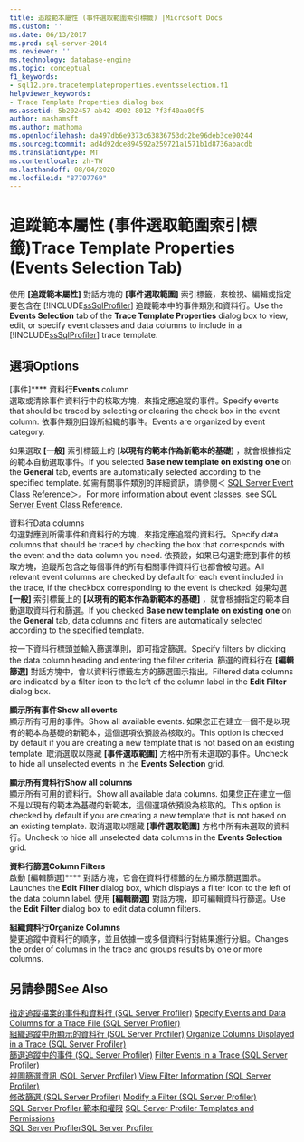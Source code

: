 ```yaml
---
title: 追蹤範本屬性 (事件選取範圍索引標籤) |Microsoft Docs
ms.custom: ''
ms.date: 06/13/2017
ms.prod: sql-server-2014
ms.reviewer: ''
ms.technology: database-engine
ms.topic: conceptual
f1_keywords:
- sql12.pro.tracetemplateproperties.eventsselection.f1
helpviewer_keywords:
- Trace Template Properties dialog box
ms.assetid: 5b202457-ab42-4902-8012-7f3f40aa09f5
author: mashamsft
ms.author: mathoma
ms.openlocfilehash: da497db6e9373c63836753dc2be96deb3ce90244
ms.sourcegitcommit: ad4d92dce894592a259721a1571b1d8736abacdb
ms.translationtype: MT
ms.contentlocale: zh-TW
ms.lasthandoff: 08/04/2020
ms.locfileid: "87707769"
---
```

# <a name="trace-template-properties-events-selection-tab"></a><span data-ttu-id="95e37-102">追蹤範本屬性 (事件選取範圍索引標籤)</span><span class="sxs-lookup"><span data-stu-id="95e37-102">Trace Template Properties (Events Selection Tab)</span></span>
  <span data-ttu-id="95e37-103">使用 **[追蹤範本屬性]** 對話方塊的 **[事件選取範圍]** 索引標籤，來檢視、編輯或指定要包含在 [!INCLUDE[ssSqlProfiler](../includes/sssqlprofiler-md.md)] 追蹤範本中的事件類別和資料行。</span><span class="sxs-lookup"><span data-stu-id="95e37-103">Use the **Events Selection** tab of the **Trace Template Properties** dialog box to view, edit, or specify event classes and data columns to include in a [!INCLUDE[ssSqlProfiler](../includes/sssqlprofiler-md.md)] trace template.</span></span>  
  
## <a name="options"></a><span data-ttu-id="95e37-104">選項</span><span class="sxs-lookup"><span data-stu-id="95e37-104">Options</span></span>  
 <span data-ttu-id="95e37-105">[事件]\*\*\*\* 資料行</span><span class="sxs-lookup"><span data-stu-id="95e37-105">**Events** column</span></span>  
 <span data-ttu-id="95e37-106">選取或清除事件資料行中的核取方塊，來指定應追蹤的事件。</span><span class="sxs-lookup"><span data-stu-id="95e37-106">Specify events that should be traced by selecting or clearing the check box in the event column.</span></span> <span data-ttu-id="95e37-107">依事件類別目錄所組織的事件。</span><span class="sxs-lookup"><span data-stu-id="95e37-107">Events are organized by event category.</span></span>  
  
 <span data-ttu-id="95e37-108">如果選取 **[一般]** 索引標籤上的 **[以現有的範本作為新範本的基礎]** ，就會根據指定的範本自動選取事件。</span><span class="sxs-lookup"><span data-stu-id="95e37-108">If you selected **Base new template on existing one** on the **General** tab, events are automatically selected according to the specified template.</span></span> <span data-ttu-id="95e37-109">如需有關事件類別的詳細資訊，請參閱＜ [SQL Server Event Class Reference](../relational-databases/event-classes/sql-server-event-class-reference.md)＞。</span><span class="sxs-lookup"><span data-stu-id="95e37-109">For more information about event classes, see [SQL Server Event Class Reference](../relational-databases/event-classes/sql-server-event-class-reference.md).</span></span>  
  
 <span data-ttu-id="95e37-110">資料行</span><span class="sxs-lookup"><span data-stu-id="95e37-110">Data columns</span></span>  
 <span data-ttu-id="95e37-111">勾選對應到所需事件和資料行的方塊，來指定應追蹤的資料行。</span><span class="sxs-lookup"><span data-stu-id="95e37-111">Specify data columns that should be traced by checking the box that corresponds with the event and the data column you need.</span></span> <span data-ttu-id="95e37-112">依預設，如果已勾選對應到事件的核取方塊，追蹤所包含之每個事件的所有相關事件資料行也都會被勾選。</span><span class="sxs-lookup"><span data-stu-id="95e37-112">All relevant event columns are checked by default for each event included in the trace, if the checkbox corresponding to the event is checked.</span></span> <span data-ttu-id="95e37-113">如果勾選 **[一般]** 索引標籤上的 **[以現有的範本作為新範本的基礎]** ，就會根據指定的範本自動選取資料行和篩選。</span><span class="sxs-lookup"><span data-stu-id="95e37-113">If you checked **Base new template on existing one** on the **General** tab, data columns and filters are automatically selected according to the specified template.</span></span>  
  
 <span data-ttu-id="95e37-114">按一下資料行標頭並輸入篩選準則，即可指定篩選。</span><span class="sxs-lookup"><span data-stu-id="95e37-114">Specify filters by clicking the data column heading and entering the filter criteria.</span></span> <span data-ttu-id="95e37-115">篩選的資料行在 **[編輯篩選]** 對話方塊中，會以資料行標籤左方的篩選圖示指出。</span><span class="sxs-lookup"><span data-stu-id="95e37-115">Filtered data columns are indicated by a filter icon to the left of the column label in the **Edit Filter** dialog box.</span></span>  
  
 <span data-ttu-id="95e37-116">**顯示所有事件**</span><span class="sxs-lookup"><span data-stu-id="95e37-116">**Show all events**</span></span>  
 <span data-ttu-id="95e37-117">顯示所有可用的事件。</span><span class="sxs-lookup"><span data-stu-id="95e37-117">Show all available events.</span></span> <span data-ttu-id="95e37-118">如果您正在建立一個不是以現有的範本為基礎的新範本，這個選項依預設為核取的。</span><span class="sxs-lookup"><span data-stu-id="95e37-118">This option is checked by default if you are creating a new template that is not based on an existing template.</span></span> <span data-ttu-id="95e37-119">取消選取以隱藏 **[事件選取範圍]** 方格中所有未選取的事件。</span><span class="sxs-lookup"><span data-stu-id="95e37-119">Uncheck to hide all unselected events in the **Events Selection** grid.</span></span>  
  
 <span data-ttu-id="95e37-120">**顯示所有資料行**</span><span class="sxs-lookup"><span data-stu-id="95e37-120">**Show all columns**</span></span>  
 <span data-ttu-id="95e37-121">顯示所有可用的資料行。</span><span class="sxs-lookup"><span data-stu-id="95e37-121">Show all available data columns.</span></span> <span data-ttu-id="95e37-122">如果您正在建立一個不是以現有的範本為基礎的新範本，這個選項依預設為核取的。</span><span class="sxs-lookup"><span data-stu-id="95e37-122">This option is checked by default if you are creating a new template that is not based on an existing template.</span></span> <span data-ttu-id="95e37-123">取消選取以隱藏 **[事件選取範圍]** 方格中所有未選取的資料行。</span><span class="sxs-lookup"><span data-stu-id="95e37-123">Uncheck to hide all unselected data columns in the **Events Selection** grid.</span></span>  
  
 <span data-ttu-id="95e37-124">**資料行篩選**</span><span class="sxs-lookup"><span data-stu-id="95e37-124">**Column Filters**</span></span>  
 <span data-ttu-id="95e37-125">啟動 [編輯篩選]\*\*\*\* 對話方塊，它會在資料行標籤的左方顯示篩選圖示。</span><span class="sxs-lookup"><span data-stu-id="95e37-125">Launches the **Edit Filter** dialog box, which displays a filter icon to the left of the data column label.</span></span> <span data-ttu-id="95e37-126">使用 **[編輯篩選]** 對話方塊，即可編輯資料行篩選。</span><span class="sxs-lookup"><span data-stu-id="95e37-126">Use the **Edit Filter** dialog box to edit data column filters.</span></span>  
  
 <span data-ttu-id="95e37-127">**組織資料行**</span><span class="sxs-lookup"><span data-stu-id="95e37-127">**Organize Columns**</span></span>  
 <span data-ttu-id="95e37-128">變更追蹤中資料行的順序，並且依據一或多個資料行對結果進行分組。</span><span class="sxs-lookup"><span data-stu-id="95e37-128">Changes the order of columns in the trace and groups results by one or more columns.</span></span>  
  
## <a name="see-also"></a><span data-ttu-id="95e37-129">另請參閱</span><span class="sxs-lookup"><span data-stu-id="95e37-129">See Also</span></span>  
 <span data-ttu-id="95e37-130">[指定追蹤檔案的事件和資料行 &#40;SQL Server Profiler&#41;](../tools/sql-server-profiler/specify-events-and-data-columns-for-a-trace-file-sql-server-profiler.md) </span><span class="sxs-lookup"><span data-stu-id="95e37-130">[Specify Events and Data Columns for a Trace File &#40;SQL Server Profiler&#41;](../tools/sql-server-profiler/specify-events-and-data-columns-for-a-trace-file-sql-server-profiler.md) </span></span>  
 <span data-ttu-id="95e37-131">[組織追蹤中所顯示的資料行 &#40;SQL Server Profiler&#41;](../tools/sql-server-profiler/organize-columns-displayed-in-a-trace-sql-server-profiler.md) </span><span class="sxs-lookup"><span data-stu-id="95e37-131">[Organize Columns Displayed in a Trace &#40;SQL Server Profiler&#41;](../tools/sql-server-profiler/organize-columns-displayed-in-a-trace-sql-server-profiler.md) </span></span>  
 <span data-ttu-id="95e37-132">[篩選追蹤中的事件 &#40;SQL Server Profiler&#41;](../tools/sql-server-profiler/filter-events-in-a-trace-sql-server-profiler.md) </span><span class="sxs-lookup"><span data-stu-id="95e37-132">[Filter Events in a Trace &#40;SQL Server Profiler&#41;](../tools/sql-server-profiler/filter-events-in-a-trace-sql-server-profiler.md) </span></span>  
 <span data-ttu-id="95e37-133">[視圖篩選資訊 &#40;SQL Server Profiler&#41;](../tools/sql-server-profiler/view-filter-information-sql-server-profiler.md) </span><span class="sxs-lookup"><span data-stu-id="95e37-133">[View Filter Information &#40;SQL Server Profiler&#41;](../tools/sql-server-profiler/view-filter-information-sql-server-profiler.md) </span></span>  
 <span data-ttu-id="95e37-134">[修改篩選 &#40;SQL Server Profiler&#41;](../tools/sql-server-profiler/modify-a-filter-sql-server-profiler.md) </span><span class="sxs-lookup"><span data-stu-id="95e37-134">[Modify a Filter &#40;SQL Server Profiler&#41;](../tools/sql-server-profiler/modify-a-filter-sql-server-profiler.md) </span></span>  
 <span data-ttu-id="95e37-135">[SQL Server Profiler 範本和權限](../tools/sql-server-profiler/sql-server-profiler-templates-and-permissions.md) </span><span class="sxs-lookup"><span data-stu-id="95e37-135">[SQL Server Profiler Templates and Permissions](../tools/sql-server-profiler/sql-server-profiler-templates-and-permissions.md) </span></span>  
 [<span data-ttu-id="95e37-136">SQL Server Profiler</span><span class="sxs-lookup"><span data-stu-id="95e37-136">SQL Server Profiler</span></span>](../tools/sql-server-profiler/sql-server-profiler.md)  
  
  
